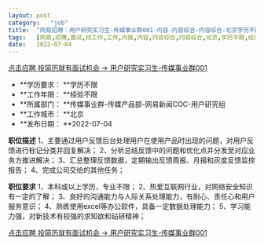 ```yaml
---
layout:	post
category:	"job"
title:	"网易招聘：用户研究实习生-传媒事业群001-内容-内容综合-内容综合-北京学历不限经验不限"
tags:	[网易,招聘,面试,找工作,工作,内推,内容,内容综合,内容综合,北京,学历不限,经验不限]
date:	2022-07-04
---
```


[点击应聘 投简历就有面试机会 -> 用户研究实习生-传媒事业群001](http://mobile.bole.netease.com/bole/boleDetail?id=41291&employeeId=346f03c3cda5f04c&key=all)



- **学历要求： **学历不限
- **工作年限： **经验不限
- **所属部门： **传媒事业群-传媒产品部-网易新闻COC-用户研究组
- **工作城市： **北京
- **发布日期： **2022-07-04



**职位描述**
1、主要通过用户反馈后台处理用户在使用产品时出现的问题，对用户反馈进行标记分类并回复解决； 
2、分析总结反馈中的问题和优化点并分发至对应业务方推进解决；
3、汇总整理反馈数据，定期输出反馈周报、月报和灰度反馈监控报告；
4、完成公司交给的其他任务；



**职位要求**
1、本科或以上学历，专业不限；
2、热爱互联网行业，对网络安全知识有一定的了解；
3、良好的沟通能力与人际关系处理能力，有耐心、责任心和用户服务意识；
4、熟练使用excel等办公软件，具备一定数据处理能力；
5、学习能力强，对新技术有较强的求知欲和钻研精神；



[点击应聘 投简历就有面试机会 -> 用户研究实习生-传媒事业群001](http://mobile.bole.netease.com/bole/boleDetail?id=41291&employeeId=346f03c3cda5f04c&key=all)